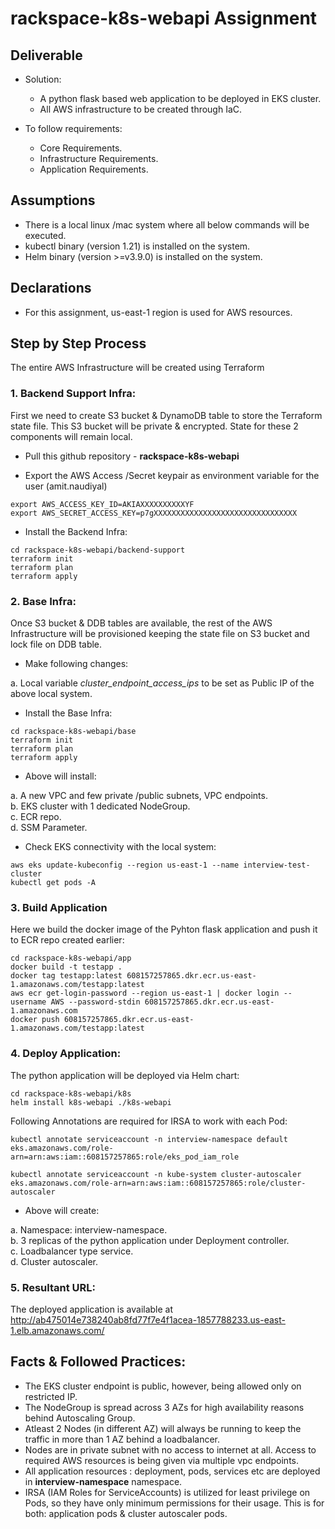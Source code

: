 # rackspace-k8s-webapi Assignment

## Deliverable

- Solution: 
	- A python flask based web application to be deployed in EKS cluster.
	- All AWS infrastructure to be created through IaC.
	
- To follow requirements:
	- Core Requirements.
	- Infrastructure Requirements.
	- Application Requirements.


## Assumptions

- There is a local linux /mac system where all below commands will be executed.
- kubectl binary (version 1.21) is installed on the system.
- Helm binary (version >=v3.9.0) is installed on the system.


## Declarations

- For this assignment, us-east-1 region is used for AWS resources.


## Step by Step Process

The entire AWS Infrastructure will be created using Terraform

### 1. Backend Support Infra:

First we need to create S3 bucket & DynamoDB table to store the Terraform state file. This S3 bucket will be private & encrypted. State for these 2 components will remain local.

- Pull this github repository - **rackspace-k8s-webapi**

- Export the AWS Access /Secret keypair as environment variable for the user (amit.naudiyal)

```
export AWS_ACCESS_KEY_ID=AKIAXXXXXXXXXXYF
export AWS_SECRET_ACCESS_KEY=p7gXXXXXXXXXXXXXXXXXXXXXXXXXXXXXXXX
```

- Install the Backend Infra:

```
cd rackspace-k8s-webapi/backend-support
terraform init
terraform plan
terraform apply
```


### 2. Base Infra:

Once S3 bucket & DDB tables are available, the rest of the AWS Infrastructure will be provisioned keeping the state file on S3 bucket and lock file on DDB table.

- Make following changes:

a. Local variable _cluster_endpoint_access_ips_ to be set as Public IP of the above local system.

- Install the Base Infra:

```
cd rackspace-k8s-webapi/base
terraform init
terraform plan
terraform apply
```

- Above will install:
	
a. A new VPC and few private /public subnets, VPC endpoints. <br>
b. EKS cluster with 1 dedicated NodeGroup. <br>
c. ECR repo. <br>
d. SSM Parameter.


- Check EKS connectivity with the local system:

```
aws eks update-kubeconfig --region us-east-1 --name interview-test-cluster
kubectl get pods -A

```


### 3. Build Application

Here we build the docker image of the Pyhton flask application and push it to ECR repo created earlier:

```
cd rackspace-k8s-webapi/app
docker build -t testapp .
docker tag testapp:latest 608157257865.dkr.ecr.us-east-1.amazonaws.com/testapp:latest
aws ecr get-login-password --region us-east-1 | docker login --username AWS --password-stdin 608157257865.dkr.ecr.us-east-1.amazonaws.com
docker push 608157257865.dkr.ecr.us-east-1.amazonaws.com/testapp:latest

```
	

### 4. Deploy Application:

The python application will be deployed via Helm chart:

```
cd rackspace-k8s-webapi/k8s
helm install k8s-webapi ./k8s-webapi
```

Following Annotations are required for IRSA to work with each Pod:

```
kubectl annotate serviceaccount -n interview-namespace default eks.amazonaws.com/role-arn=arn:aws:iam::608157257865:role/eks_pod_iam_role

kubectl annotate serviceaccount -n kube-system cluster-autoscaler eks.amazonaws.com/role-arn=arn:aws:iam::608157257865:role/cluster-autoscaler
```

- Above will create:

a. Namespace: interview-namespace. <br>
b. 3 replicas of the python application under Deployment controller. <br>
c. Loadbalancer type service. <br>
d. Cluster autoscaler.


### 5. Resultant URL:

The deployed application is available at http://ab475014e738240ab8fd77f7e4f1acea-1857788233.us-east-1.elb.amazonaws.com/




## Facts & Followed Practices:

- The EKS cluster endpoint is public, however, being allowed only on restricted IP.
- The NodeGroup is spread across 3 AZs for high availability reasons behind Autoscaling Group.
- Atleast 2 Nodes (in different AZ) will always be running to keep the traffic in more than 1 AZ behind a loadbalancer.
- Nodes are in private subnet with no access to internet at all. Access to required AWS resources is being given via multiple vpc endpoints.
- All application resources : deployment, pods, services etc are deployed in __interview-namespace__ namespace.
- IRSA (IAM Roles for ServiceAccounts) is utilized for least privilege on Pods, so they have only minimum permissions for their usage. This is for both: application pods & cluster autoscaler pods.